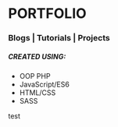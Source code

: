 # PORTFOLIO
### Blogs | Tutorials | Projects

##### CREATED USING:
* OOP PHP
* JavaScript/ES6
* HTML/CSS
* SASS

test
